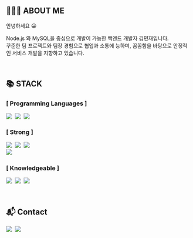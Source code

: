 ## 👨🏻‍💻 ABOUT ME

안녕하세요 😀

Node.js 와 MySQL을 중심으로 개발이 가능한 백엔드 개발자 김민재입니다.
<br />
꾸준한 팀 프로젝트와 팀장 경험으로 협업과 소통에 능하며, 꼼꼼함을 바탕으로 안정적인 서비스 개발을 지향하고 있습니다.

<!-- <p>
<a href="https://minjman2659.notion.site/18cb65fa6c1f4f29b65b2a03c980368f" target="_blank"><img src="https://img.shields.io/badge/Resume-000000?style=for-the-badge&logo=Notion&logoColor=white"/></a>
</p> -->
  
<br/>

## 📚 STACK

### [ Programming Languages ]
<p>
<img src="https://img.shields.io/badge/Javascript-FFCA33?style=for-the-badge&logo=JavaScript&logoColor=white"/></a>&nbsp
<img src="https://img.shields.io/badge/HTML-E34F26?style=for-the-badge&logo=html5&logoColor=white"/></a>&nbsp
<img src="https://img.shields.io/badge/CSS-1572B6?style=for-the-badge&logo=css3&logoColor=white"/></a>
</p>

### [ Strong ]

<p>
<img src="https://img.shields.io/badge/Node.js-339933?style=for-the-badge&logo=node.js&logoColor=white"/></a>&nbsp
<img src="https://img.shields.io/badge/Express.js-000000?style=for-the-badge&logo=express&logoColor=white"/></a>&nbsp
<img src="https://img.shields.io/badge/MySQL-4479A1?style=for-the-badge&logo=mysql&logoColor=white"/></a><br>
<img src="https://img.shields.io/badge/Sequelize-52B0E7?style=for-the-badge&logo=Sequelize&logoColor=white"/></a>&nbsp
</p>

### [ Knowledgeable ]

<p>
<img src="https://img.shields.io/badge/AWS-232F3E?style=for-the-badge&logo=Amazon AWS&logoColor=white"/></a>&nbsp
<img src="https://img.shields.io/badge/React-0088CC?style=for-the-badge&logo=react&logoColor=white"/></a>&nbsp
<img src="https://img.shields.io/badge/Git-EC6F26?style=for-the-badge&logo=git&logoColor=white"/></a>
</p>

<br />

## 📬 Contact

<p>
  <a href="https://minjman2659.notion.site/minjman2659/16d5cc5769c84f4aacb11952a3625dfc" target="_blank"><img src="https://img.shields.io/badge/Blog-000000?style=for-the-badge&logo=Notion&logoColor=white"/></a>&nbsp
  <a href="mailto:minjman2659@gmail.com"><img src="https://img.shields.io/badge/Gmail-d14836?style=for-the-badge&logo=Gmail&logoColor=white&matilto:minjman2659@gmail.com"/></a>
</p>
